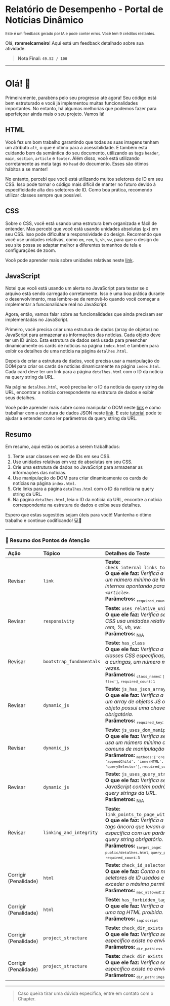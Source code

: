 # Relatório de Desempenho - Portal de Notícias Dinâmico
<sup>Este é um feedback gerado por IA e pode conter erros. Você tem 9 créditos restantes.</sup>

Olá, **rommelcarneiro**! Aqui está um feedback detalhado sobre sua atividade.
> **Nota Final:** **`49.52 / 100`**
---
# Olá! 👋

Primeiramente, parabéns pelo seu progresso até agora! Seu código está bem estruturado e você já implementou muitas funcionalidades importantes. No entanto, há algumas melhorias que podemos fazer para aperfeiçoar ainda mais o seu projeto. Vamos lá!

## HTML

Você fez um bom trabalho garantindo que todas as suas imagens tenham um atributo `alt`, o que é ótimo para a acessibilidade. E também está cuidando bem da semântica do seu documento, utilizando as tags `header`, `main`, `section`, `article` e `footer`. Além disso, você está utilizando corretamente as meta tags no `head` do documento. Esses são ótimos hábitos a se manter!

No entanto, percebi que você está utilizando muitos seletores de ID em seu CSS. Isso pode tornar o código mais difícil de manter no futuro devido à especificidade alta dos seletores de ID. Como boa prática, recomendo utilizar classes sempre que possível.

## CSS

Sobre o CSS, você está usando uma estrutura bem organizada e fácil de entender. Mas percebi que você está usando unidades absolutas (`px`) em seu CSS. Isso pode dificultar a responsividade do design. Recomendo que você use unidades relativas, como `em`, `rem`, `%`, `vh`, `vw`, para que o design do seu site possa se adaptar melhor a diferentes tamanhos de tela e configurações de zoom. 

Você pode aprender mais sobre unidades relativas neste [link](https://www.w3schools.com/cssref/css_units.asp).

## JavaScript

Notei que você está usando um alerta no JavaScript para testar se o arquivo está sendo carregado corretamente. Isso é uma boa prática durante o desenvolvimento, mas lembre-se de removê-lo quando você começar a implementar a funcionalidade real no JavaScript.

Agora, então, vamos falar sobre as funcionalidades que ainda precisam ser implementadas no JavaScript. 

Primeiro, você precisa criar uma estrutura de dados (array de objetos) no JavaScript para armazenar as informações das notícias. Cada objeto deve ter um ID único. Esta estrutura de dados será usada para preencher dinamicamente os cards de notícias na página `index.html` e também para exibir os detalhes de uma notícia na página `detalhes.html`.

Depois de criar a estrutura de dados, você precisa usar a manipulação do DOM para criar os cards de notícias dinamicamente na página `index.html`. Cada card deve ter um link para a página `detalhes.html` com o ID da notícia na query string da URL.

Na página `detalhes.html`, você precisa ler o ID da notícia da query string da URL, encontrar a notícia correspondente na estrutura de dados e exibir seus detalhes.

Você pode aprender mais sobre como manipular o DOM neste [link](https://developer.mozilla.org/pt-BR/docs/Web/API/Document_Object_Model/Introduction) e como trabalhar com a estrutura de dados JSON neste [link](https://developer.mozilla.org/pt-BR/docs/Learn/JavaScript/Objects/JSON). E este [tutorial](https://developer.mozilla.org/pt-BR/docs/Web/API/URLSearchParams) pode te ajudar a entender como ler parâmetros da query string da URL.

## Resumo

Em resumo, aqui estão os pontos a serem trabalhados:

1. Tente usar classes em vez de IDs em seu CSS.
2. Use unidades relativas em vez de absolutas em seu CSS.
3. Crie uma estrutura de dados no JavaScript para armazenar as informações das notícias.
4. Use manipulação do DOM para criar dinamicamente os cards de notícias na página `index.html`.
5. Crie links para a página `detalhes.html` com o ID da notícia na query string da URL.
6. Na página `detalhes.html`, leia o ID da notícia da URL, encontre a notícia correspondente na estrutura de dados e exiba seus detalhes.

Espero que estas sugestões sejam úteis para você! Mantenha o ótimo trabalho e continue codificando! 💻🚀


---

### 📝 Resumo dos Pontos de Atenção
| Ação | Tópico | Detalhes do Teste |
|:---|:---|:---|
| Revisar | `link` | **Teste:** `check_internal_links_to_article`<br>**O que ele faz:** *Verifica a existência de um número mínimo de links âncora internos apontando para IDs em tags `<article>`.*<br>**Parâmetros:** <sub>`required_count`: `4`</sub> |
| Revisar | `responsivity` | **Teste:** `uses_relative_units`<br>**O que ele faz:** *Verifica se o arquivo CSS usa unidades relativas como em, rem, %, vh, vw.*<br>**Parâmetros:** <sub>N/A</sub> |
| Revisar | `bootstrap_fundamentals` | **Teste:** `has_class`<br>**O que ele faz:** *Verifica a presença de classes CSS específicas, com suporte a curingas, um número mínimo de vezes.*<br>**Parâmetros:** <sub>`class_names`: `['d-flex', 'd-*-flex']`, `required_count`: `1`</sub> |
| Revisar | `dynamic_js` | **Teste:** `js_has_json_array_with_id`<br>**O que ele faz:** *Verifica a existência de um array de objetos JS onde cada objeto possui uma chave específica obrigatória.*<br>**Parâmetros:** <sub>`required_key`: `id`, `min_items`: `3`</sub> |
| Revisar | `dynamic_js` | **Teste:** `js_uses_dom_manipulation`<br>**O que ele faz:** *Verifica se o código JS usa um número mínimo de métodos comuns de manipulação do DOM.*<br>**Parâmetros:** <sub>`methods`: `['createElement', 'appendChild', 'innerHTML', 'querySelector']`, `required_count`: `4`</sub> |
| Revisar | `dynamic_js` | **Teste:** `js_uses_query_string_parsing`<br>**O que ele faz:** *Verifica se o código JavaScript contém padrões para ler query strings da URL.*<br>**Parâmetros:** <sub>N/A</sub> |
| Revisar | `linking_and_integrity` | **Teste:** `link_points_to_page_with_query_param`<br>**O que ele faz:** *Verifica a existência de tags âncora que levam a uma página específica com um parâmetro de query string obrigatório.*<br>**Parâmetros:** <sub>`target_page`: `public/detalhes.html`, `query_param`: `id`, `required_count`: `3`</sub> |
| Corrigir (Penalidade) | `html` | **Teste:** `check_id_selector_over_usage`<br>**O que ele faz:** *Conta o número de seletores de ID usados e penaliza se exceder o máximo permitido.*<br>**Parâmetros:** <sub>`max_allowed`: `2`</sub> |
| Corrigir (Penalidade) | `html` | **Teste:** `has_forbidden_tag`<br>**O que ele faz:** *Verifica a presença de uma tag HTML proibida.*<br>**Parâmetros:** <sub>`tag`: `script`</sub> |
| Corrigir (Penalidade) | `project_structure` | **Teste:** `check_dir_exists`<br>**O que ele faz:** *Verifica se um diretório específico existe no envio.*<br>**Parâmetros:** <sub>`dir_path`: `css`</sub> |
| Corrigir (Penalidade) | `project_structure` | **Teste:** `check_dir_exists`<br>**O que ele faz:** *Verifica se um diretório específico existe no envio.*<br>**Parâmetros:** <sub>`dir_path`: `imgs`</sub> |


---
> Caso queira tirar uma dúvida específica, entre em contato com o Chapter.